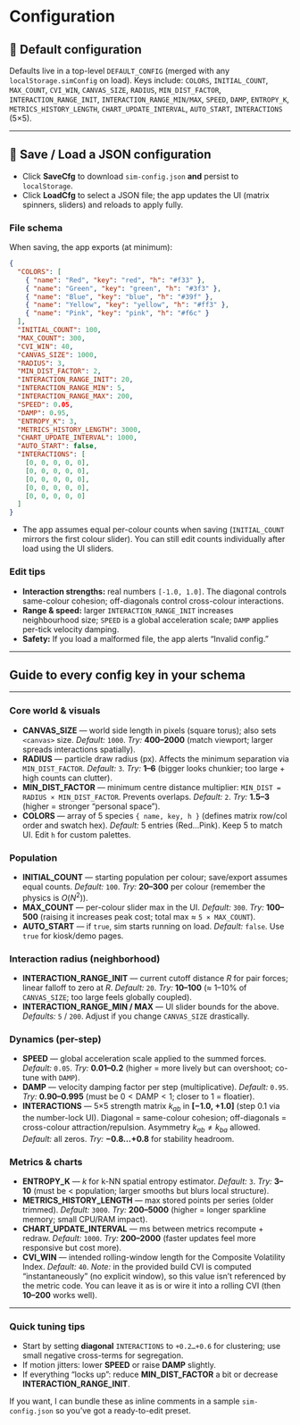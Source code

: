 # Configuration  

## 🔢 Default configuration

Defaults live in a top-level `DEFAULT_CONFIG` (merged with any `localStorage.simConfig` on load). Keys include: `COLORS`, `INITIAL_COUNT`, `MAX_COUNT`, `CVI_WIN`, `CANVAS_SIZE`, `RADIUS`, `MIN_DIST_FACTOR`, `INTERACTION_RANGE_INIT`, `INTERACTION_RANGE_MIN/MAX`, `SPEED`, `DAMP`, `ENTROPY_K`, `METRICS_HISTORY_LENGTH`, `CHART_UPDATE_INTERVAL`, `AUTO_START`, `INTERACTIONS` (5×5).

---

## 💾 Save / Load a JSON configuration

* Click **SaveCfg** to download `sim-config.json` **and** persist to `localStorage`.
* Click **LoadCfg** to select a JSON file; the app updates the UI (matrix spinners, sliders) and reloads to apply fully.

### File schema

When saving, the app exports (at minimum):

```json
{
  "COLORS": [
    { "name": "Red", "key": "red", "h": "#f33" },
    { "name": "Green", "key": "green", "h": "#3f3" },
    { "name": "Blue", "key": "blue", "h": "#39f" },
    { "name": "Yellow", "key": "yellow", "h": "#ff3" },
    { "name": "Pink", "key": "pink", "h": "#f6c" }
  ],
  "INITIAL_COUNT": 100,
  "MAX_COUNT": 300,
  "CVI_WIN": 40,
  "CANVAS_SIZE": 1000,
  "RADIUS": 3,
  "MIN_DIST_FACTOR": 2,
  "INTERACTION_RANGE_INIT": 20,
  "INTERACTION_RANGE_MIN": 5,
  "INTERACTION_RANGE_MAX": 200,
  "SPEED": 0.05,
  "DAMP": 0.95,
  "ENTROPY_K": 3,
  "METRICS_HISTORY_LENGTH": 3000,
  "CHART_UPDATE_INTERVAL": 1000,
  "AUTO_START": false,
  "INTERACTIONS": [
    [0, 0, 0, 0, 0],
    [0, 0, 0, 0, 0],
    [0, 0, 0, 0, 0],
    [0, 0, 0, 0, 0],
    [0, 0, 0, 0, 0]
  ]
}
```

* The app assumes equal per-colour counts when saving (`INITIAL_COUNT` mirrors the first colour slider). You can still edit counts individually after load using the UI sliders.

### Edit tips

* **Interaction strengths:** real numbers `[-1.0, 1.0]`. The diagonal controls same-colour cohesion; off-diagonals control cross-colour interactions.
* **Range & speed:** larger `INTERACTION_RANGE_INIT` increases neighbourhood size; `SPEED` is a global acceleration scale; `DAMP` applies per-tick velocity damping.
* **Safety:** If you load a malformed file, the app alerts “Invalid config.”

---

## Guide to every config key in your schema  

---

### Core world & visuals

* **CANVAS\_SIZE** — world side length in pixels (square torus); also sets `<canvas>` size.
  *Default:* `1000`. *Try:* **400–2000** (match viewport; larger spreads interactions spatially).&#x20;
* **RADIUS** — particle draw radius (px). Affects the minimum separation via `MIN_DIST_FACTOR`.
  *Default:* `3`. *Try:* **1–6** (bigger looks chunkier; too large + high counts can clutter).&#x20;
* **MIN\_DIST\_FACTOR** — minimum centre distance multiplier: `MIN_DIST = RADIUS × MIN_DIST_FACTOR`. Prevents overlaps.
  *Default:* `2`. *Try:* **1.5–3** (higher = stronger “personal space”).&#x20;
* **COLORS** — array of 5 species `{ name, key, h }` (defines matrix row/col order and swatch hex).
  *Default:* 5 entries (Red…Pink). Keep 5 to match UI. Edit `h` for custom palettes.&#x20;

### Population

* **INITIAL\_COUNT** — starting population per colour; save/export assumes equal counts.
  *Default:* `100`. *Try:* **20–300** per colour (remember the physics is $O(N^2)$).
* **MAX\_COUNT** — per-colour slider max in the UI.
  *Default:* `300`. *Try:* **100–500** (raising it increases peak cost; total max ≈ `5 × MAX_COUNT`).&#x20;
* **AUTO\_START** — if `true`, sim starts running on load.
  *Default:* `false`. Use `true` for kiosk/demo pages.&#x20;

### Interaction radius (neighborhood)

* **INTERACTION\_RANGE\_INIT** — current cutoff distance $R$ for pair forces; linear falloff to zero at $R$.
  *Default:* `20`. *Try:* **10–100** (≈ 1–10% of `CANVAS_SIZE`; too large feels globally coupled).
* **INTERACTION\_RANGE\_MIN / MAX** — UI slider bounds for the above.
  *Defaults:* `5` / `200`. Adjust if you change `CANVAS_SIZE` drastically.&#x20;

### Dynamics (per-step)

* **SPEED** — global acceleration scale applied to the summed forces.
  *Default:* `0.05`. *Try:* **0.01–0.2** (higher = more lively but can overshoot; co-tune with `DAMP`).
* **DAMP** — velocity damping factor per step (multiplicative).
  *Default:* `0.95`. *Try:* **0.90–0.995** (must be $0<\text{DAMP}<1$; closer to 1 = floatier).&#x20;
* **INTERACTIONS** — 5×5 strength matrix $k_{ab}$ in **\[−1.0, +1.0]** (step 0.1 via the number-lock UI). Diagonal = same-colour cohesion; off-diagonals = cross-colour attraction/repulsion. Asymmetry $k_{ab}\ne k_{ba}$ allowed.
  *Default:* all zeros. *Try:* **−0.8…+0.8** for stability headroom.

### Metrics & charts

* **ENTROPY\_K** — $k$ for k-NN spatial entropy estimator.
  *Default:* `3`. *Try:* **3–10** (must be < population; larger smooths but blurs local structure).&#x20;
* **METRICS\_HISTORY\_LENGTH** — max stored points per series (older trimmed).
  *Default:* `3000`. *Try:* **200–5000** (higher = longer sparkline memory; small CPU/RAM impact).&#x20;
* **CHART\_UPDATE\_INTERVAL** — ms between metrics recompute + redraw.
  *Default:* `1000`. *Try:* **200–2000** (faster updates feel more responsive but cost more).
* **CVI\_WIN** — intended rolling-window length for the Composite Volatility Index.
  *Default:* `40`. *Note:* in the provided build CVI is computed “instantaneously” (no explicit window), so this value isn’t referenced by the metric code. You can leave it as is or wire it into a rolling CVI (then **10–200** works well).

---

### Quick tuning tips

* Start by setting **diagonal** `INTERACTIONS` to `+0.2…+0.6` for clustering; use small negative cross-terms for segregation.&#x20;
* If motion jitters: lower **SPEED** or raise **DAMP** slightly.&#x20;
* If everything “locks up”: reduce **MIN\_DIST\_FACTOR** a bit or decrease **INTERACTION\_RANGE\_INIT**.&#x20;

If you want, I can bundle these as inline comments in a sample `sim-config.json` so you’ve got a ready-to-edit preset.

